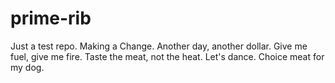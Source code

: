 prime-rib
=========

Just a test repo.
Making a Change.
Another day, another dollar.
Give me fuel, give me fire.
Taste the meat, not the heat.
Let's dance.
Choice meat for my dog.
